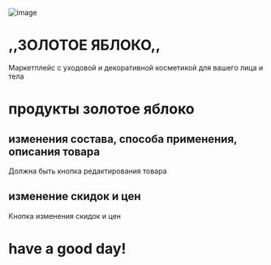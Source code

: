 ![image](https://github.com/user-attachments/assets/a2c78349-e150-4539-8d8a-862ea301479b)
# ,,ЗОЛОТОЕ ЯБЛОКО,,

Маркетплейс с уходовой и декоративной косметикой для вашего лица и тела


# продукты золотое яблоко 
## изменения состава, способа применения, описания товара
Должна быть кнопка редактирования товара
## изменение скидок и цен
Кнопка изменения скидок и цен


# have a good day!
